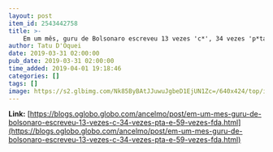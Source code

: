 ```yaml
---
layout: post
item_id: 2543442758
title: >-
    Em um mês, guru de Bolsonaro escreveu 13 vezes 'c*', 34 vezes 'p*ta' e 59 vezes 'f*da' : Ancelmo
author: Tatu D'Oquei
date: 2019-03-31 02:00:00
pub_date: 2019-03-31 02:00:00
time_added: 2019-04-01 19:18:46
categories: []
tags: []
image: https://s2.glbimg.com/Nk85ByBAtJJuwuJgbeD1EjUN1Zc=/640x424/top/i.glbimg.com/og/ig/infoglobo1/f/original/2019/03/29/81652645_brazilian_writer_olavo_de_carvalho_arrives_for_the_showing_of_a_documentary_on_the_governme.jpg
---
```


**Link:** [https://blogs.oglobo.globo.com/ancelmo/post/em-um-mes-guru-de-bolsonaro-escreveu-13-vezes-c-34-vezes-pta-e-59-vezes-fda.html](https://blogs.oglobo.globo.com/ancelmo/post/em-um-mes-guru-de-bolsonaro-escreveu-13-vezes-c-34-vezes-pta-e-59-vezes-fda.html)

